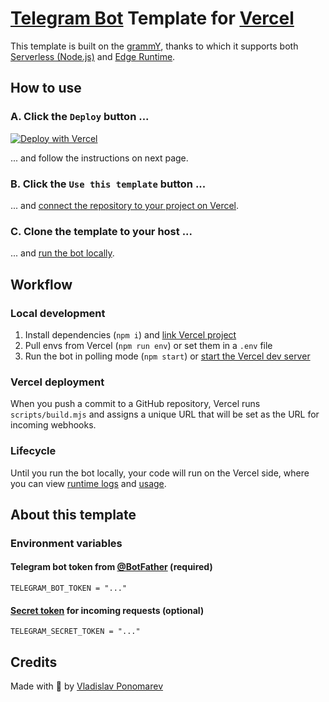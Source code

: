 # [Telegram Bot](https://core.telegram.org/bots) Template for [Vercel](https://vercel.com)

This template is built on the [grammY](https://grammy.dev), thanks to which it
supports
both [Serverless (Node.js)](https://vercel.com/docs/functions/runtimes/node-js)
and [Edge Runtime](https://vercel.com/docs/functions/runtimes/edge-runtime).

## How to use

### A. Click the `Deploy` button ...

[![Deploy with Vercel](https://vercel.com/button)](https://vercel.com/new/clone?repository-url=https%3A%2F%2Fgithub.com%2FPonomareVlad%2FgrammYVercel&env=TELEGRAM_BOT_TOKEN&envDescription=Telegram%20Bot%20Token%20from%20%40BotFather&envLink=https%3A%2F%2Fcore.telegram.org%2Fbots%2Ftutorial%23obtain-your-bot-token&project-name=telegram-bot&repository-name=telegram-bot&redirect-url=https%3A%2F%2Fgrammy.dev&demo-title=grammY&demo-description=Documantation%20for%20grammY&demo-url=https%3A%2F%2Fgrammy.dev&demo-image=https%3A%2F%2Fgrammy.dev%2Fimages%2FgrammY.png)

... and follow the instructions on next page.

### B. Click the `Use this template` button ...

...
and [connect the repository to your project on Vercel](https://vercel.com/new).

### C. Clone the template to your host ...

... and [run the bot locally](#local-development).

## Workflow

### Local development

1. Install dependencies (`npm i`)
   and [link Vercel project](https://vercel.com/docs/cli/project-linking)
2. Pull envs from Vercel (`npm run env`) or set them in a `.env` file
3. Run the bot in polling mode (`npm start`)
   or [start the Vercel dev server](https://vercel.com/docs/cli/dev)

### Vercel deployment

When you push a commit to a GitHub repository, Vercel runs `scripts/build.mjs`
and assigns a unique URL that will be set as the URL for incoming webhooks.

### Lifecycle

Until you run the bot locally, your code will run on the Vercel side, where you
can view [runtime logs](https://vercel.com/docs/observability/runtime-logs) and
[usage](https://vercel.com/docs/pricing/manage-and-optimize-usage#viewing-usage).

## About this template

### Environment variables

#### Telegram bot token from [@BotFather](https://core.telegram.org/bots/tutorial#obtain-your-bot-token) (required)

```env
TELEGRAM_BOT_TOKEN = "..."
```

#### [Secret token](https://core.telegram.org/bots/api#:~:text=secret_token) for incoming requests (optional)

```env
TELEGRAM_SECRET_TOKEN = "..."
```

## Credits

Made with 🌚 by [Vladislav Ponomarev](https://github.com/PonomareVlad)
